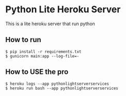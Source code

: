 # Python Lite Heroku Server
This is a lite heroku server that run python

## How to run
    $ pip install -r requirements.txt
    $ gunicorn main:app --log-file=-
    
## How to USE the pro
    $ heroku logs --app pythonlightserverservices
    $ heroku run bash --app pythonlightserverservices
